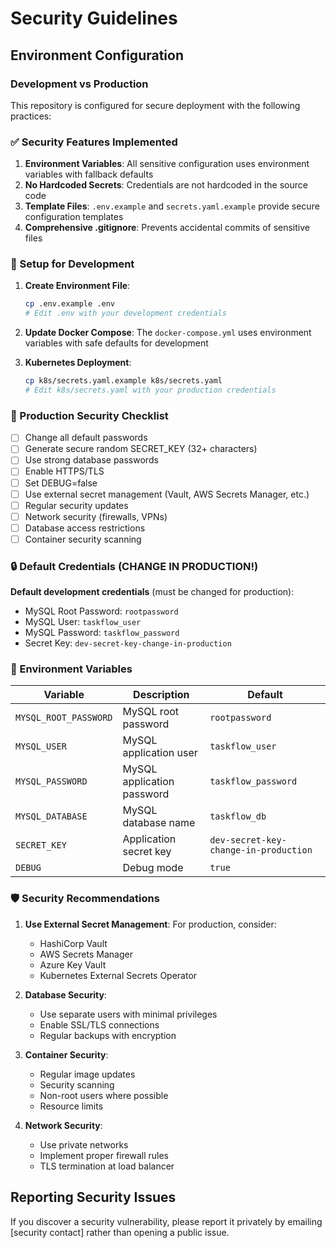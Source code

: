 # Security Guidelines

## Environment Configuration

### Development vs Production

This repository is configured for secure deployment with the following practices:

### ✅ Security Features Implemented

1. **Environment Variables**: All sensitive configuration uses environment variables with fallback defaults
2. **No Hardcoded Secrets**: Credentials are not hardcoded in the source code
3. **Template Files**: `.env.example` and `secrets.yaml.example` provide secure configuration templates
4. **Comprehensive .gitignore**: Prevents accidental commits of sensitive files

### 🔧 Setup for Development

1. **Create Environment File**: 
   ```bash
   cp .env.example .env
   # Edit .env with your development credentials
   ```

2. **Update Docker Compose**: The `docker-compose.yml` uses environment variables with safe defaults for development

3. **Kubernetes Deployment**:
   ```bash
   cp k8s/secrets.yaml.example k8s/secrets.yaml
   # Edit k8s/secrets.yaml with your production credentials
   ```

### 🚨 Production Security Checklist

- [ ] Change all default passwords
- [ ] Generate secure random SECRET_KEY (32+ characters)
- [ ] Use strong database passwords
- [ ] Enable HTTPS/TLS
- [ ] Set DEBUG=false
- [ ] Use external secret management (Vault, AWS Secrets Manager, etc.)
- [ ] Regular security updates
- [ ] Network security (firewalls, VPNs)
- [ ] Database access restrictions
- [ ] Container security scanning

### 🔒 Default Credentials (CHANGE IN PRODUCTION!)

**Default development credentials** (must be changed for production):
- MySQL Root Password: `rootpassword`
- MySQL User: `taskflow_user` 
- MySQL Password: `taskflow_password`
- Secret Key: `dev-secret-key-change-in-production`

### 📝 Environment Variables

| Variable | Description | Default |
|----------|-------------|---------|
| `MYSQL_ROOT_PASSWORD` | MySQL root password | `rootpassword` |
| `MYSQL_USER` | MySQL application user | `taskflow_user` |
| `MYSQL_PASSWORD` | MySQL application password | `taskflow_password` |
| `MYSQL_DATABASE` | MySQL database name | `taskflow_db` |
| `SECRET_KEY` | Application secret key | `dev-secret-key-change-in-production` |
| `DEBUG` | Debug mode | `true` |

### 🛡️ Security Recommendations

1. **Use External Secret Management**: For production, consider:
   - HashiCorp Vault
   - AWS Secrets Manager
   - Azure Key Vault
   - Kubernetes External Secrets Operator

2. **Database Security**:
   - Use separate users with minimal privileges
   - Enable SSL/TLS connections
   - Regular backups with encryption

3. **Container Security**:
   - Regular image updates
   - Security scanning
   - Non-root users where possible
   - Resource limits

4. **Network Security**:
   - Use private networks
   - Implement proper firewall rules
   - TLS termination at load balancer

## Reporting Security Issues

If you discover a security vulnerability, please report it privately by emailing [security contact] rather than opening a public issue.